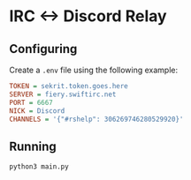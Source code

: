 # IRC <-> Discord Relay

## Configuring

Create a `.env` file using the following example:

```ini
TOKEN = sekrit.token.goes.here
SERVER = fiery.swiftirc.net
PORT = 6667
NICK = Discord
CHANNELS = '{"#rshelp": 306269746280529920}'
```

## Running

```bash
python3 main.py
```
